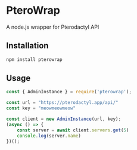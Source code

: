 # PteroWrap

A node.js wrapper for Pterodactyl API

## Installation

```sh
npm install pterowrap
```

## Usage

```javascript
const { AdminInstance } = require('pterowrap');

const url = "https://pterodactyl.app/api/"
const key = "meowmeowmeow"

const client = new AdminInstance(url, key);
(async () => {
    const server = await client.servers.get(5)
    console.log(server.name)
})();
```
